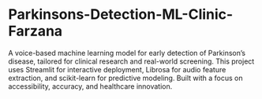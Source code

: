 # Parkinsons-Detection-ML-Clinic-Farzana
A voice-based machine learning model for early detection of Parkinson’s disease, tailored for clinical research and real-world screening. This project uses Streamlit for interactive deployment, Librosa for audio feature extraction, and scikit-learn for predictive modeling. Built with a focus on accessibility, accuracy, and healthcare innovation.
